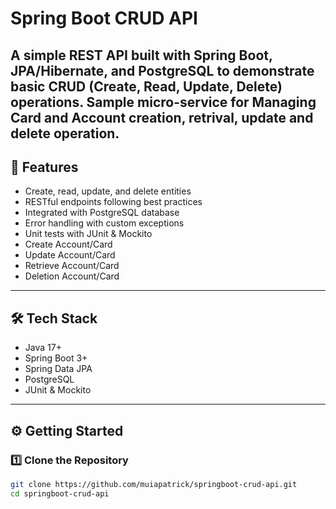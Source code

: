 # Spring Boot CRUD API  

A simple REST API built with **Spring Boot**, **JPA/Hibernate**, and **PostgreSQL** to demonstrate basic **CRUD (Create, Read, Update, Delete)** operations.
Sample micro-service for Managing Card and Account creation, retrival, update and delete operation.
---

## 🚀 Features
- Create, read, update, and delete entities
- RESTful endpoints following best practices
- Integrated with PostgreSQL database
- Error handling with custom exceptions
- Unit tests with JUnit & Mockito
- Create Account/Card
- Update Account/Card
- Retrieve Account/Card
- Deletion Account/Card

---

## 🛠️ Tech Stack
- Java 17+
- Spring Boot 3+
- Spring Data JPA
- PostgreSQL
- JUnit & Mockito

---

## ⚙️ Getting Started

### 1️⃣ Clone the Repository
```bash
git clone https://github.com/muiapatrick/springboot-crud-api.git
cd springboot-crud-api
